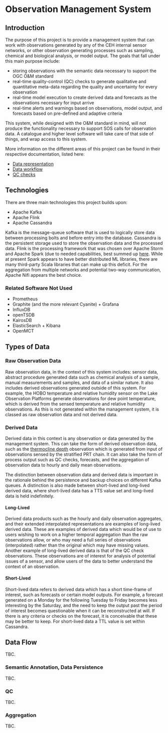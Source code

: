 # Observation Management System

## Introduction

The purpose of this project is to provide a management system that can work with observations generated by any of the CEH internal sensor networks, or other observation generating processes such as sampling, chemical and biological analysis, or model output.  The goals that fall under this main purpose include:

* storing observations with the semantic data necessary to support the OGC O&M standard
* real-time quality-control (QC) checks to generate qualitative and quantitative meta-data regarding the quality and uncertainty for every observation
* real-time model execution to create derived data and forecasts as the observations necessary for input arrive
* real-time alerts and warnings based on observations, model output, and forecasts based on pre-defined and adaptive criteria

This system, while designed with the O&M standard in mind, will not produce the functionality necessary to support SOS calls for observation data.  A catalogue and higher level software will take care of that side of things, and wrap access to this system.


More information on the different areas of this project can be found in their respective documentation, listed here:

* [Data representation](documentation/observation-sensor-representation/OGCStandardsBasedDesign.md)
* [Data workflow](documentation/workflow-dataproducts/DataWorkflowProducts.md)
* [QC checks](documentation/qc-checks/QualityControlRoutines.md)

## Technologies

There are three main technologies this project builds upon:

* Apache Kafka
* Apache Flink
* Apache Cassandra

Kafka is the message-queue software that is used to logically store data between processing bolts and before entry into the database.  Cassandra is the persistent storage used to store the observation data and the processed data.  Flink is the processing framework that was chosen over Apache Storm and Apache Spark (due to needed capabilities, best summed up [here](http://beam.incubator.apache.org/beam/capability/2016/03/17/capability-matrix.html).  While at present Spark appears to have better distributed ML libraries, there are many third-party Scala libraries that can make up this deficit.  For the aggregation from multiple networks and potential two-way communication, Apache Nifi appears the best choice.

### Related Software Not Used

* Prometheus
* Graphite (and the more relevant Cyanite) + Grafana
* InfluxDB
* openTSDB
* KairosDB
* ElasticSearch + Kibana
* OpenMCT



## Types of Data

### Raw Observation Data 

Raw observation data, in the context of this system includes: sensor data, abstract procedure generated data such as chemical analysis of a sample, manual measurements and samples, and data of a similar nature.  It also includes derived observations generated outside of this system.  For example, the HOBO temperature and relative humidity sensor on the Lake Observation Platforms generate observations for dew point temperature, which is derived from the sensed temperature and relative humidity observations.  As this is not generated within the management system, it is classed as raw observation data and not derived data.

### Derived Data

Derived data in this context is any observation or data generated by the management system.  This can take the form of derived observation data, such as the [thermocline depth](https://github.com/GLEON/rLakeAnalyzer/blob/master/R/thermo.depth.R) observation which is generated from input of observations sensed by the stratified PRT chain.  It can also take the form of process output such as QC checks, forecasts, and the aggregation of observation data to hourly and daily mean observations.

The distinction between observation data and derived data is important in the rationale behind the persistence and backup choices on different Kafka queues.  A distinction is also made between short-lived and long-lived derived data, where short-lived data has a TTS value set and long-lived data is held indefinitely.

#### Long-Lived

Derived data products such as the hourly and daily observation aggregates, and their extended interpolated representations are examples of long-lived derived data.  These are examples of derived data which would be of use to users wishing to work on a higher temporal aggregation than the raw observations allow, or who may need a full series of observations (interpolated) rather than the original which may have missing values.  Another example of long-lived derived data is that of the QC check observations.  These observations are of interest for analysis of potential issues of a sensor, and allow users of the data to better understand the context of an observation.

#### Short-Lived

Short-lived data refers to derived data which has a short time-frame of interest, such as forecasts or certain model outputs.  For example, a forecast generated on a Monday for the following Tuesday to Friday becomes less interesting by the Saturday, and the need to keep the output past the period of interest becomes questionable when it can be reconstructed at will.  If there is any criteria or checks on the forecast, it is conceivable that these may be better to keep.  For short-lived data a TTL value is set within Cassandra.

## Data Flow

TBC.

### Semantic Annotation, Data Persistence

TBC.

### QC

TBC.

### Aggregation

TBC.